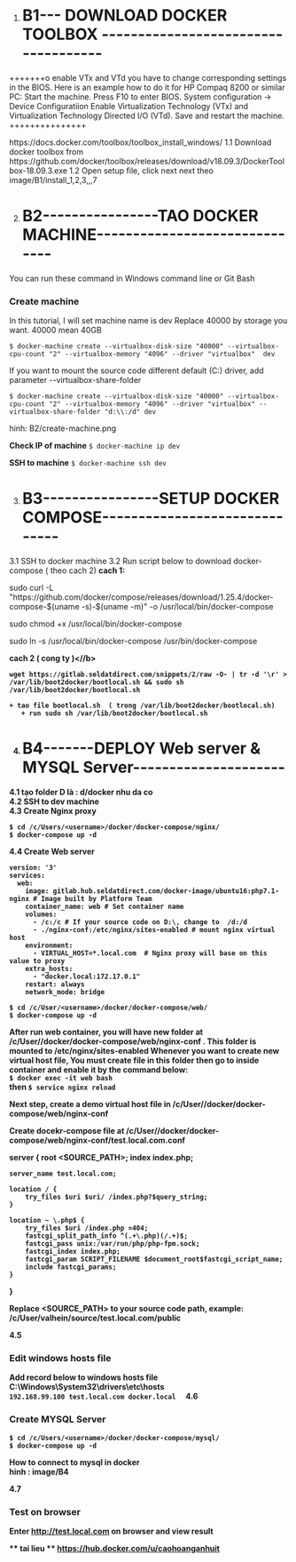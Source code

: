 1. <h1> B1--- DOWNLOAD DOCKER TOOLBOX ------------------------------------ </h1>
<p>
+++++++o enable VTx and VTd you have to change corresponding settings in the BIOS.
Here is an example how to do it for HP Compaq 8200 or similar PC:
Start the machine.
Press F10 to enter BIOS.
System configuration -> Device Configuratiion
Enable Virtualization Technology (VTx) and Virtualization Technology Directed I/O (VTd).
Save and restart the machine.
+++++++++++++++
</p>
https://docs.docker.com/toolbox/toolbox_install_windows/ </n>
1.1 Download docker toolbox from https://github.com/docker/toolbox/releases/download/v18.09.3/DockerToolbox-18.09.3.exe </n>
1.2 Open setup file, click next next  theo image/B1/install_1,2,3,,,7 </n>

2. <h1>B2----------------TAO DOCKER MACHINE------------------------------</h1>
You can run these command in Windows command line or Git Bash </n>
<h3>Create machine</h3>
In this tutorial, I will set machine name is dev </n>
Replace 40000 by storage you want. 40000 mean 40GB

```$ docker-machine create --virtualbox-disk-size "40000" --virtualbox-cpu-count "2" --virtualbox-memory "4096" --driver "virtualbox"  dev ```

If you want to mount the source code different default (C:) driver, add parameter --virtualbox-share-folder

```$ docker-machine create --virtualbox-disk-size "40000" --virtualbox-cpu-count "2" --virtualbox-memory "4096" --driver "virtualbox" --virtualbox-share-folder "d:\\:/d" dev```

hinh: B2/create-machine.png

<b>Check IP of machine</b>
```$ docker-machine ip dev```

<b>SSH to machine</b>
```$ docker-machine ssh dev```


3. <h1>B3----------------SETUP DOCKER COMPOSE------------------------------</h1>
3.1 SSH to docker machine </n>
3.2 Run script below to download docker-compose ( theo cach 2) </n>
<b>cach 1: </b> </br>
<p>
sudo curl -L "https://github.com/docker/compose/releases/download/1.25.4/docker-compose-$(uname -s)-$(uname -m)" -o /usr/local/bin/docker-compose

sudo chmod +x /usr/local/bin/docker-compose

sudo ln -s /usr/local/bin/docker-compose /usr/bin/docker-compose
</p>

<b>cach 2 ( cong ty )<//b>
```
wget https://gitlab.seldatdirect.com/snippets/2/raw -O- | tr -d '\r' > /var/lib/boot2docker/bootlocal.sh && sudo sh /var/lib/boot2docker/bootlocal.sh
```

```
+ tao file bootlocal.sh  ( trong /var/lib/boot2docker/bootlocal.sh)
   + run sudo sh /var/lib/boot2docker/bootlocal.sh
```


4. <h1>B4-------DEPLOY Web server & MYSQL Server---------------------</h1>

4.1 tạo folder D   là : d/docker nhu da co </br>
4.2 SSH to dev machine </br>
4.3 Create Nginx proxy </br>
```
$ cd /c/Users/<username>/docker/docker-compose/nginx/
$ docker-compose up -d
```
4.4 Create Web server </br>
```
version: '3'
services:
  web:
    image: gitlab.hub.seldatdirect.com/docker-image/ubuntu16:php7.1-nginx # Image built by Platform Team
    container_name: web # Set container name
    volumes:
      - /c:/c # If your source code on D:\, change to  /d:/d
      - ./nginx-conf:/etc/nginx/sites-enabled # mount nginx virtual host
    environment:
      - VIRTUAL_HOST=*.local.com  # Nginx proxy will base on this value to proxy
    extra_hosts:
      - "docker.local:172.17.0.1"
    restart: always
    network_mode: bridge

```

```
$ cd /c/User/<username>/docker/docker-compose/web/
$ docker-compose up -d

```
After run web container, you will have new folder at /c/User/<username>/docker/docker-compose/web/nginx-conf . This folder is mounted to /etc/nginx/sites-enabled
Whenever you want to create new virtual host file, You must create file in this folder then go to inside container and enable it by the command below: </br>
```$ docker exec -it web bash ``` </br>
then
```$ service nginx reload ``` </br>

Next step, create a demo virtual host file in /c/User/<username>/docker/docker-compose/web/nginx-conf

Create docekr-compose file at /c/User/<username>/docker/docker-compose/web/nginx-conf/test.local.com.conf

server {
    root <SOURCE_PATH>;
    index index.php;

    server_name test.local.com;

    location / {
        try_files $uri $uri/ /index.php?$query_string;
    }

    location ~ \.php$ {
        try_files $uri /index.php =404;
        fastcgi_split_path_info ^(.+\.php)(/.+)$;
        fastcgi_pass unix:/var/run/php/php-fpm.sock;
        fastcgi_index index.php;
        fastcgi_param SCRIPT_FILENAME $document_root$fastcgi_script_name;
        include fastcgi_params;
    }
}

Replace <SOURCE_PATH> to your source code path, example: /c/User/valhein/source/test.local.com/public

4.5 <h3>Edit windows hosts file</h3>
Add record below to windows hosts file C:\Windows\System32\drivers\etc\hosts </br>
```192.168.99.100 test.local.com docker.local  ```
4.6 <h3>Create MYSQL Server</h3>
```
$ cd /c/Users/<username>/docker/docker-compose/mysql/
$ docker-compose up -d 

```
How to connect to mysql in docker </br>
hinh : image/B4

4.7  <h3>Test on browser </h3>
Enter http://test.local.com on browser and view result


** tai lieu **
https://hub.docker.com/u/caohoanganhuit
